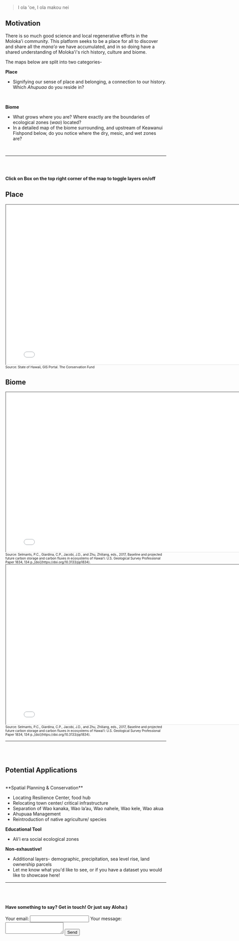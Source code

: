 > I ola 'oe, I ola makou nei

## Motivation

There is so much good science and local regenerative efforts in the Moloka'i community. This platform seeks to be a place for all to discover and share all the *mana'o* we have accumulated, and in so doing have a shared understanding of Moloka'i's rich history, culture and biome.

The maps below are split into two categories-

**Place**
   
   * Signifying our sense of place and belonging, a connection to our history. Which *Ahupuaa* do you reside in?
<br>

**Biome**
   
   * What grows where you are? Where exactly are the boundaries of ecological zones (*wao*) located?
   * In a detailed map of the biome surrounding, and upstream of Keawanui Fishpond below, do you notice where the dry, mesic, and wet zones are?
<br>

***
<br>
<br>

**Click on Box on the top right corner of the map to toggle layers on/off** 

## Place
<iframe src="demo_molokai.html" height="500" width="800"></iframe>
<font size="1"> Source: State of Hawaii, GIS Portal. The Conservation Fund </font>


## Biome
<iframe src="demo_mol_native.html" height="500" width="800"></iframe>
<font size="1"> Source: Selmants, P.C., Giardina, C.P., Jacobi, J.D., and Zhu, Zhiliang, eds., 2017, Baseline and projected future carbon storage and carbon fluxes in ecosystems of Hawai‘i: U.S. Geological Survey Professional Paper 1834, 134 p.,[doi](https://doi.org/10.3133/pp1834). </font>

<iframe src="demo_mol_nat_detl.html" height="500" width="800"></iframe>
<font size="1"> Source: Selmants, P.C., Giardina, C.P., Jacobi, J.D., and Zhu, Zhiliang, eds., 2017, Baseline and projected future carbon storage and carbon fluxes in ecosystems of Hawai‘i: U.S. Geological Survey Professional Paper 1834, 134 p.,[doi](https://doi.org/10.3133/pp1834). </font>

***
<br>
<br>

## Potential Applications
<br>
  **Spatial Planning & Conservation** 
    
   * Locating Resilience Center, food hub  
   * Relocating town center/ critical infrastructure
   * Separation of Wao kanaka, Wao la’au, Wao nahele, Wao kele, Wao akua
   * Ahupuaa Management
   * Reintroduction of native agriculture/ species

  **Educational Tool** 
    
   * Ali’i era social ecological zones 

  **Non-exhaustive!** 
    
   * Additional layers- demographic, precipitation, sea level rise, land ownership parcels
   * Let me know what you'd like to see, or if you have a dataset you would like to showcase here! 

***
<br>
<br>

#### Have something to say? Get in touch! Or just say Aloha:)

<form
  action="https://formspree.io/f/mqkngonp"
  method="POST"
>
  <label>
    Your email:
    <input type="email" name="email">
  </label>
  <label>
    Your message:
    <textarea name="message"></textarea>
  </label>
  <!-- your other form fields go here -->
  <button type="submit">Send</button>
</form>
